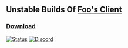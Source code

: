 ## Unstable Builds Of [Foo's Client](../../../mindustry-client-v6)
### [Download](../../releases/latest)
[![Status](https://github.com/mindustry-antigrief/mindustry-client-v6/workflows/Java%20Tests/badge.svg)](https://mindustry-antigrief.github.io/mindustry-client-v6-builds)
[![Discord](https://img.shields.io/discord/741710208501547161.svg?logo=discord&logoColor=white&logoWidth=20&labelColor=7289DA&label=Discord)](https://discord.gg/yp9ZW7j)
